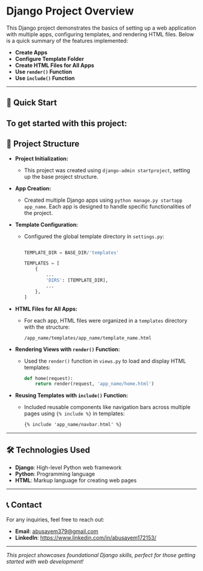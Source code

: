# Django Project Overview

This Django project demonstrates the basics of setting up a web application with multiple apps, configuring templates, and rendering HTML files. Below is a quick summary of the features implemented:

- **Create Apps**
- **Configure Template Folder**
- **Create HTML Files for All Apps**
- **Use `render()` Function**
- **Use `include()` Function**

---

## 🚀 Quick Start

To get started with this project:
---

## 📂 Project Structure

- **Project Initialization:**
  - This project was created using `django-admin startproject`, setting up the base project structure.
  
- **App Creation:**
  - Created multiple Django apps using `python manage.py startapp app_name`. Each app is designed to handle specific functionalities of the project.

- **Template Configuration:**
  - Configured the global template directory in `settings.py`:
    ```python
    
    TEMPLATE_DIR = BASE_DIR/'templates'
    
    TEMPLATES = [
        {
            ...
            'DIRS': [TEMPLATE_DIR],
            ...
        },
    ]
    ```

- **HTML Files for All Apps:**
  - For each app, HTML files were organized in a `templates` directory with the structure:
    ```
    /app_name/templates/app_name/template_name.html
    ```
  
- **Rendering Views with `render()` Function:**
  - Used the `render()` function in `views.py` to load and display HTML templates:
    ```python
    def home(request):
        return render(request, 'app_name/home.html')
    ```

- **Reusing Templates with `include()` Function:**
  - Included reusable components like navigation bars across multiple pages using `{% include %}` in templates:
    ```html
    {% include 'app_name/navbar.html' %}
    ```

---

## 🛠️ Technologies Used

- **Django**: High-level Python web framework
- **Python**: Programming language
- **HTML**: Markup language for creating web pages

---


## 📞 Contact

For any inquiries, feel free to reach out:

- **Email**: abusayem379@gmail.com
- **LinkedIn**: https://www.linkedin.com/in/abusayem172153/

---

*This project showcases foundational Django skills, perfect for those getting started with web development!*

